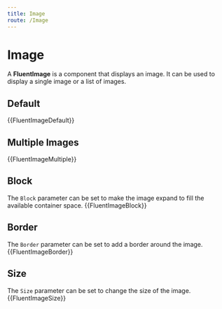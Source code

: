 ```yaml
---
title: Image
route: /Image
---
```


# Image

A **FluentImage** is a component that displays an image. It can be used to display a single image or a list of images.

## Default
{{FluentImageDefault}}

## Multiple Images
{{FluentImageMultiple}}

## Block
The `Block` parameter can be set to make the image expand to fill the available container space.
{{FluentImageBlock}}

## Border
The `Border` parameter can be set to add a border around the image.
{{FluentImageBorder}}

## Size
The `Size` parameter can be set to change the size of the image.
{{FluentImageSize}}
